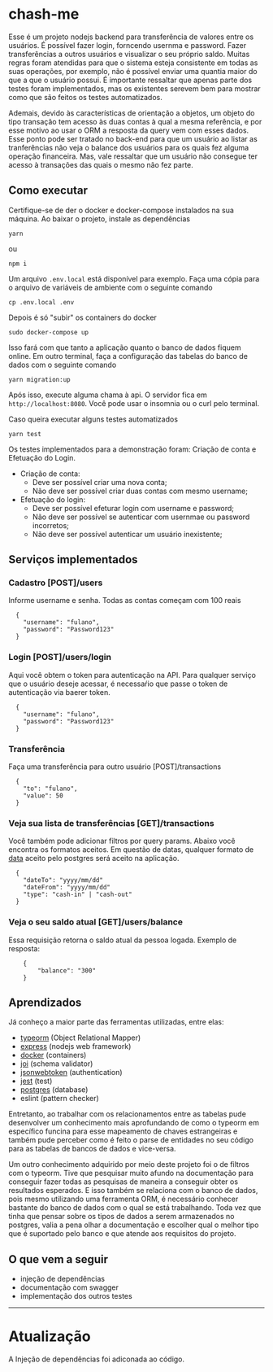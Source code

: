 # chash-me

Esse é um projeto nodejs backend para transferência de valores entre os usuários. É possível fazer login, forncendo usernma e password. Fazer transferências a outros usuários e visualizar o seu próprio saldo. Muitas regras foram atendidas para que o sistema esteja consistente em todas as suas operações, por exemplo, não é possível enviar uma quantia maior do que a que o usuário possui. 
É importante ressaltar que apenas parte dos testes foram implementados, mas os existentes serevem bem para mostrar como que são feitos os testes automatizados. 

Ademais, devido às características de orientação a objetos, um objeto do tipo transação tem acesso às duas contas à qual a mesma referência, e por esse motivo ao usar o ORM a resposta da query vem com esses dados. Esse ponto pode ser tratado no back-end para que um usuário ao listar as tranferências não veja o balance dos usuários para os quais fez alguma operação financeira. Mas, vale ressaltar que um usuário não consegue ter acesso à transações das quais o mesmo não fez parte.

## Como executar

Certifique-se de der o docker e docker-compose instalados na sua máquina. Ao baixar o projeto, instale as dependências

    yarn

ou

    npm i

Um arquivo `.env.local` está disponível para exemplo. Faça uma cópia para o arquivo de variáveis de ambiente com o seguinte comando

    cp .env.local .env

Depois é só "subir" os containers do docker

    sudo docker-compose up

Isso fará com que tanto a aplicação quanto o banco de dados fiquem online.
Em outro terminal, faça a configuração das tabelas do banco de dados com o seguinte comando

    yarn migration:up

Após isso, execute alguma chama à api. O servidor fica em ``http://localhost:8080``. Você pode usar o insomnia ou o curl pelo terminal.

Caso queira executar alguns testes automatizados
    
    yarn test
   
Os testes implementados para a demonstração foram: Criação de conta e Efetuação do Login.

- Criação de conta:
    - Deve ser possível criar uma nova conta;
    - Não deve ser possível criar duas contas com mesmo username;
- Efetuação do login:
    - Deve ser possível efeturar login com username e password;
    - Não deve ser possível se autenticar com usernmae ou password incorretos;
    - Não deve ser possível autenticar um usuário inexistente;

## Serviços implementados

### Cadastro [POST]/users

Informe username e senha. Todas as contas começam com 100 reais

      {
        "username": "fulano",
        "password": "Password123"
      }
  
 ### Login [POST]/users/login
 
 Aqui você obtem o token para autenticação na API. Para qualquer serviço que o usuário deseje acessar, é necessaŕio que passe o token de autenticação via baerer token.
 
      {
        "username": "fulano",
        "password": "Password123"
      }
 
### Transferência

Faça uma transferência para outro usuário [POST]/transactions

      {
        "to": "fulano",
        "value": 50
      }

### Veja sua lista de transferências [GET]/transactions

Você também pode adicionar filtros por query params. Abaixo você encontra os formatos aceitos. Em questão de datas, qualquer formato de [data](https://www.postgresql.org/docs/15/datatype-datetime.html#DATATYPE-DATETIME-INPUT) aceito pelo postgres será aceito na aplicação.

      {
        "dateTo": "yyyy/mm/dd"
        "dateFrom": "yyyy/mm/dd"
        "type": "cash-in" | "cash-out"
      }

### Veja o seu saldo atual [GET]/users/balance

Essa requisição retorna o saldo atual da pessoa logada. Exemplo de resposta:

        {
            "balance": "300"
        }


## Aprendizados

Já conheço a maior parte das ferramentas utilizadas, entre elas:

- [typeorm](https://typeorm.io/) (Object Relational Mapper)
- [express](https://www.npmjs.com/package/express) (nodejs web framework)
- [docker](https://www.docker.com/) (containers)
- [joi](https://joi.dev/api/) (schema validator)
- [jsonwebtoken](https://www.npmjs.com/package/jsonwebtoken) (authentication)
- [jest](https://jestjs.io/pt-BR/docs/getting-started) (test)
- [postgres](https://www.postgresql.org/) (database)
- eslint (pattern checker)

Entretanto, ao trabalhar com os relacionamentos entre as tabelas pude desenvolver um conhecimento mais aprofundando de como o typeorm em específico funcina para esse mapeamento de chaves estrangeiras e também pude perceber como é feito o parse de entidades no seu código para as tabelas de bancos de dados e vice-versa.

Um outro conhecimento adquirido por meio deste projeto foi o de filtros com o typeorm. Tive que pesquisar muito afundo na documentação para conseguir fazer todas as pesquisas de maneira a conseguir obter os resultados esperados. E isso também se relaciona com o banco de dados, pois mesmo utilizando uma ferramenta ORM, é necessário conhecer bastante do banco de dados com o qual se está trabalhando. Toda vez que tinha que pensar sobre os tipos de dados a serem armazenados no postgres, valia a pena olhar a documentação e escolher qual o melhor tipo que é suportado pelo banco e que atende aos requisitos do projeto.

## O que vem a seguir

- injeção de dependências
- documentação com swagger
- implementação dos outros testes

---

# Atualização

A Injeção de dependências foi adiconada ao código.
